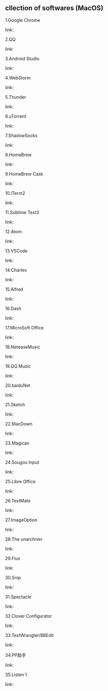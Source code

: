 cllection of softwares (MacOS)
---

1.Google Chrome

link:

2.QQ

link:

3.Android Studio

link:

4.WebStorm

link:

5.Thunder

link:

6.uTorrent

link:

7.ShadowSocks

link:

8.HomeBrew

link:

9.HomeBrew Cask

link:

10.iTerm2

link:

11.Sublime Text3

link:

12.Atom:

link:

13.VSCode

link:

14:Charles

link:

15.Alfred

link:

16.Dash

link:

17.MicroSoft Office

link:

18.NeteaseMusic

link:

19.QQ Music

link:

20.baiduNet

link:

21.Sketch

link:

22.MacDown

link:

23.Magican

link:

24.Sougou Input

link:

25.Libre Office

link:

26.TextMate

link:

27.ImageOption

link:

28.The unarchiver

link:

29.Flux

link:

30.Snip

link:

31.Spectacle

link:

32.Clover Configurator

link:

33.TextWrangler/BBEdit

link:

34.PP助手

link:

35.Listen 1

link:
